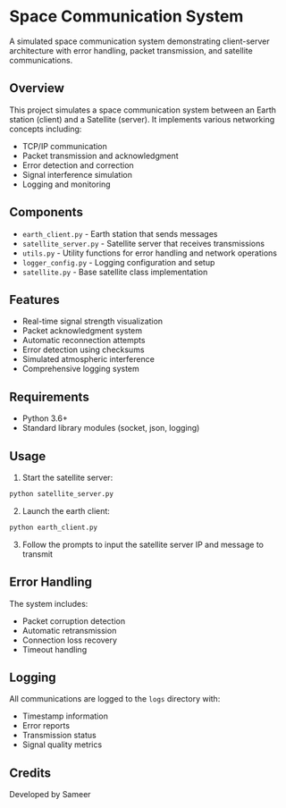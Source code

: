 # Space Communication System

A simulated space communication system demonstrating client-server architecture with error handling, packet transmission, and satellite communications.

## Overview

This project simulates a space communication system between an Earth station (client) and a Satellite (server). It implements various networking concepts including:

- TCP/IP communication
- Packet transmission and acknowledgment
- Error detection and correction
- Signal interference simulation
- Logging and monitoring

## Components

- `earth_client.py` - Earth station that sends messages
- `satellite_server.py` - Satellite server that receives transmissions
- `utils.py` - Utility functions for error handling and network operations
- `logger_config.py` - Logging configuration and setup
- `satellite.py` - Base satellite class implementation

## Features

- Real-time signal strength visualization
- Packet acknowledgment system
- Automatic reconnection attempts
- Error detection using checksums
- Simulated atmospheric interference
- Comprehensive logging system

## Requirements

- Python 3.6+
- Standard library modules (socket, json, logging)

## Usage

1. Start the satellite server:
```bash
python satellite_server.py
```

2. Launch the earth client:
```bash
python earth_client.py
```

3. Follow the prompts to input the satellite server IP and message to transmit

## Error Handling

The system includes:
- Packet corruption detection
- Automatic retransmission
- Connection loss recovery
- Timeout handling

## Logging

All communications are logged to the `logs` directory with:
- Timestamp information
- Error reports
- Transmission status
- Signal quality metrics

## Credits

Developed by Sameer